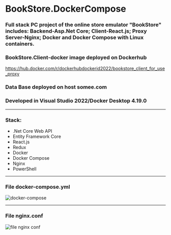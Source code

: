 # BookStore.DockerCompose
### Full stack PC project of the online store emulator "BookStore" includes: Backend-Asp.Net Core; Client-React.js; Proxy Server-Nginx; Docker and Docker Compose with Linux containers.
### BookStore.Client-docker image deployed on Dockerhub 
https://hub.docker.com/r/dockerhubdockerid2022/bookstore_client_for_use_proxy
### Data Base deployed on host somee.com
### Developed in Visual Studio 2022/Docker Desktop 4.19.0
___
### Stack:
* .Net Core Web API
* Entity Framework Core
* React.js
* Redux
* Docker
* Docker Compose
* Nginx
* PowerShell
___
### File docker-compose.yml 
![docker-compose](https://github.com/AlexandrGoldin/BookStore.DockerCompose/assets/50864552/59890152-e36e-4bdc-8bcb-e15b1248fb84)
___________________________
### File nginx.conf 
![file nginx conf](https://github.com/AlexandrGoldin/BookStore.DockerCompose/assets/50864552/35caa2b5-1a54-42d0-8373-6d1133f64ad2)
